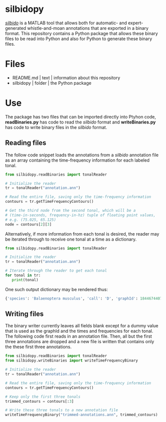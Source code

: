 # silbidopy
*[silbido](https://github.com/MarineBioAcousticsRC/silbido)* is a MATLAB tool that allows both for automatic- and expert-generated whistle-and-moan annotations that are exported in a binary format. This repository contains a Python package that allows these binary files to be read into Python and also for Python to generate these binary files.

# Files
- README.md | text | information about this repository
- silbidopy | folder | the Python package

# Use
The package has two files that can be imported directly into Ptyhon code, **readBinaries.py** has code to read the *silbido* format and **writeBinaries.py** has code to write binary files in the *silbido* format.

## Reading files
The follow code snippet loads the annotations from a *silbido* annotation file as an array containing the time-frequency information for each labeled tonal.
```python
from silbidopy.readBinaries import tonalReader

# Initialize the reader
tr = tonalReader("annotation.ann")

# Read the entire file, saving only the time-frequency information
contours = tr.getTimeFrequencyContours()

# Get the third node from the second tonal, which will be a
# (time-in-seconds, frequency-in-hz) tuple of floating point values,
# e.g. (75.025, 65.125)
node = contours[2][3]
```

Alternatively, if more information from each tonal is desired, the reader may be iterated through to receive one tonal at a time as a dictionary.
```python
from silbidopy.readBinaries import tonalReader

# Initialize the reader
tr = tonalReader("annotation.ann")

# Iterate through the reader to get each tonal
for tonal in tr:
   print(tonal)
```
One such output dictionary may be rendered thus:
```python
{'species': 'Balaenoptera musculus', 'call': 'D', 'graphId': 18446744073709551615, 'confidence': 0.0, 'score': 0.0, 'tfnodes': [{'time': 685.0, 'freq': 65.45902326742953, 'snr': None, 'phase': None, 'ridge': False}, {'time': 685.1, 'freq': 60.264037864371126, 'snr': None, 'phase': None, 'ridge': False}, {'time': 685.2, 'freq': 55.93661795036039, 'snr': None, 'phase': None, 'ridge': False}, {'time': 685.3, 'freq': 52.47676352540076, 'snr': None, 'phase': None, 'ridge': False}, {'time': 685.4, 'freq': 49.88447458948437, 'snr': None, 'phase': None, 'ridge': False}, {'time': 685.5, 'freq': 48.15975114261565, 'snr': None, 'phase': None, 'ridge': False}, {'time': 685.6, 'freq': 47.302593184794596, 'snr': None, 'phase': None, 'ridge': False}]}
```

## Writing files
The binary writer currently leaves all fields blank except for a dummy value that is used as the graphId and the times and frequencies for each tonal. The following code first reads in an annotation file. Then, all but the first three annotations are dropped and a new file is written that contains only the these first three annotations.
```python
from silbidopy.readBinaries import tonalReader
from silbidopy.writeBinaries import writeTimeFrequencyBinary

# Initialize the reader
tr = tonalReader("annotation.ann")

# Read the entire file, saving only the time-frequency information
contours = tr.getTimeFrequencyContours()

# Keep only the first three tonals
trimmed_contours = contours[:3]

# Write these three tonals to a new annotation file
writeTimeFrequencyBinary("trimmed-annotations.ann", trimmed_contours)
```
